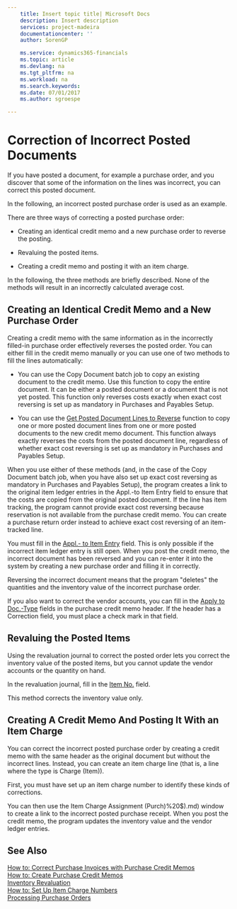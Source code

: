 ```yaml
---
    title: Insert topic title| Microsoft Docs
    description: Insert description
    services: project-madeira
    documentationcenter: ''
    author: SorenGP

    ms.service: dynamics365-financials
    ms.topic: article
    ms.devlang: na
    ms.tgt_pltfrm: na
    ms.workload: na
    ms.search.keywords:
    ms.date: 07/01/2017
    ms.author: sgroespe

---
```

# Correction of Incorrect Posted Documents
If you have posted a document, for example a purchase order, and you discover that some of the information on the lines was incorrect, you can correct this posted document.  

 In the following, an incorrect posted purchase order is used as an example.  

 There are three ways of correcting a posted purchase order:  

-   Creating an identical credit memo and a new purchase order to reverse the posting.  

-   Revaluing the posted items.  

-   Creating a credit memo and posting it with an item charge.  

 In the following, the three methods are briefly described. None of the methods will result in an incorrectly calculated average cost.  

## Creating an Identical Credit Memo and a New Purchase Order  
 Creating a credit memo with the same information as in the incorrectly filled-in purchase order effectively reverses the posted order. You can either fill in the credit memo manually or you can use one of two methods to fill the lines automatically:  

-   You can use the Copy Document batch job to copy an existing document to the credit memo. Use this function to copy the entire document. It can be either a posted document or a document that is not yet posted. This function only reverses costs exactly when exact cost reversing is set up as mandatory in Purchases and Payables Setup.  

-   You can use the [Get Posted Document Lines to Reverse](../how-to-reverse-posted-document-lines.md) function to copy one or more posted document lines from one or more posted documents to the new credit memo document. This function always exactly reverses the costs from the posted document line, regardless of whether exact cost reversing is set up as mandatory in Purchases and Payables Setup.  

 When you use either of these methods (and, in the case of the Copy Document batch job, when you have also set up exact cost reversing as mandatory in Purchases and Payables Setup), the program creates a link to the original item ledger entries in the Appl.-to Item Entry field to ensure that the costs are copied from the original posted document. If the line has item tracking, the program cannot provide exact cost reversing because reservation is not available from the purchase credit memo. You can create a purchase return order instead to achieve exact cost reversing of an item-tracked line.  

 You must fill in the [Appl.- to Item Entry](../($%20T_39_38%20Appl.-to%20Item%20Entry%20$).md) field. This is only possible if the incorrect item ledger entry is still open. When you post the credit memo, the incorrect document has been reversed and you can re-enter it into the system by creating a new purchase order and filling it in correctly.  

 Reversing the incorrect document means that the program "deletes" the quantities and the inventory value of the incorrect purchase order.  

 If you also want to correct the vendor accounts, you can fill in the [Apply to Doc.-Type](../($%20T_38_53%20Applies-to%20Doc.%20No.%20$).md) fields in the purchase credit memo header. If the header has a Correction field, you must place a check mark in that field.  

## Revaluing the Posted Items  
 Using the revaluation journal to correct the posted order lets you correct the inventory value of the posted items, but you cannot update the vendor accounts or the quantity on hand.  

 In the revaluation journal, fill in the [Item No.](../($%20T_83_5803%20Inventory%20Value%20(Revalued)%20$).md) field.  

 This method corrects the inventory value only.  

## Creating A Credit Memo And Posting It With an Item Charge  
 You can correct the incorrect posted purchase order by creating a credit memo with the same header as the original document but without the incorrect lines. Instead, you can create an item charge line (that is, a line where the type is Charge (Item)).  

 First, you must have set up an item charge number to identify these kinds of corrections.  

 You can then use the Item Charge Assignment (Purch)%20$).md) window to create a link to the incorrect posted purchase receipt. When you post the credit memo, the program updates the inventory value and the vendor ledger entries.  

## See Also  
 [How to: Correct Purchase Invoices with Purchase Credit Memos](../how-to-correct-purchase-invoices-with-purchase-credit-memos.md)   
 [How to: Create Purchase Credit Memos](../how-to-create-purchase-credit-memos.md)   
 [Inventory Revaluation](../inventory-revaluation.md)   
 [How to: Set Up Item Charge Numbers](../how-to-set-up-item-charge-numbers.md)   
 [Processing Purchase Orders](../processing-purchase-orders.md)
